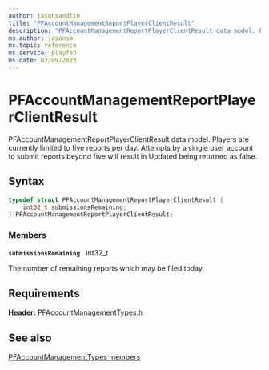 ```yaml
---
author: jasonsandlin
title: "PFAccountManagementReportPlayerClientResult"
description: "PFAccountManagementReportPlayerClientResult data model. Players are currently limited to five reports per day. Attempts by a single user account to submit reports beyond five will result in Updated being returned as false."
ms.author: jasonsa
ms.topic: reference
ms.service: playfab
ms.date: 03/09/2023
---
```


# PFAccountManagementReportPlayerClientResult  

PFAccountManagementReportPlayerClientResult data model. Players are currently limited to five reports per day. Attempts by a single user account to submit reports beyond five will result in Updated being returned as false.  

## Syntax  
  
```cpp
typedef struct PFAccountManagementReportPlayerClientResult {  
    int32_t submissionsRemaining;  
} PFAccountManagementReportPlayerClientResult;  
```
  
### Members  
  
**`submissionsRemaining`** &nbsp; int32_t  
  
The number of remaining reports which may be filed today.
  
  
## Requirements  
  
**Header:** PFAccountManagementTypes.h
  
## See also  
[PFAccountManagementTypes members](../pfaccountmanagementtypes_members.md)  

  
  
